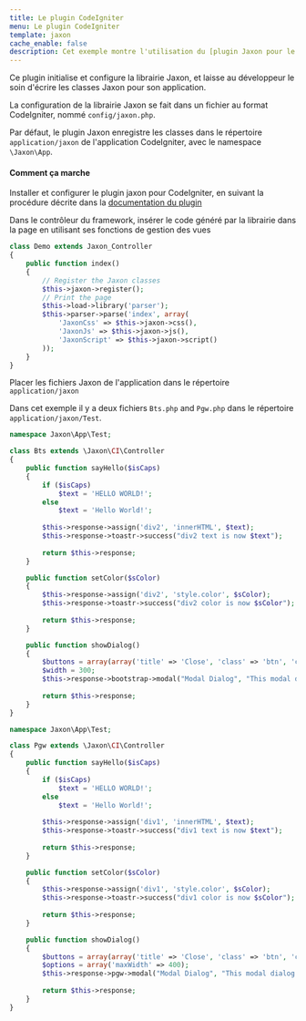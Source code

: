```yaml
---
title: Le plugin CodeIgniter
menu: Le plugin CodeIgniter
template: jaxon
cache_enable: false
description: Cet exemple montre l'utilisation du [plugin Jaxon pour le framework CodeIgniter](https://github.com/jaxon-php/jaxon-codeigniter?target=_blank).
---
```


Ce plugin initialise et configure la librairie Jaxon, et laisse au développeur le soin d'écrire les classes Jaxon pour son application.

La configuration de la librairie Jaxon se fait dans un fichier au format CodeIgniter, nommé `config/jaxon.php`.

Par défaut, le plugin Jaxon enregistre les classes dans le répertoire `application/jaxon` de l'application CodeIgniter, avec le namespace `\Jaxon\App`.

#### Comment ça marche

Installer et configurer le plugin jaxon pour CodeIgniter, en suivant la procédure décrite dans la [documentation du plugin](https://github.com/jaxon-php/jaxon-codeigniter?target=_blank)

Dans le contrôleur du framework, insérer le code généré par la librairie dans la page en utilisant ses fonctions de gestion des vues

```php
class Demo extends Jaxon_Controller
{
    public function index()
    {
        // Register the Jaxon classes
        $this->jaxon->register();
        // Print the page
        $this->load->library('parser');
        $this->parser->parse('index', array(
            'JaxonCss' => $this->jaxon->css(),
            'JaxonJs' => $this->jaxon->js(),
            'JaxonScript' => $this->jaxon->script()
        ));
    }
}
```

Placer les fichiers Jaxon de l'application dans le répertoire `application/jaxon`

Dans cet exemple il y a deux fichiers `Bts.php` and `Pgw.php` dans le répertoire `application/jaxon/Test`.

```php
namespace Jaxon\App\Test;

class Bts extends \Jaxon\CI\Controller
{
    public function sayHello($isCaps)
    {
        if ($isCaps)
            $text = 'HELLO WORLD!';
        else
            $text = 'Hello World!';
    
        $this->response->assign('div2', 'innerHTML', $text);
        $this->response->toastr->success("div2 text is now $text");
    
        return $this->response;
    }

    public function setColor($sColor)
    {
        $this->response->assign('div2', 'style.color', $sColor);
        $this->response->toastr->success("div2 color is now $sColor");
    
        return $this->response;
    }

    public function showDialog()
    {
        $buttons = array(array('title' => 'Close', 'class' => 'btn', 'click' => 'close'));
        $width = 300;
        $this->response->bootstrap->modal("Modal Dialog", "This modal dialog is powered by Twitter Bootstrap!!", $buttons, $width);
    
        return $this->response;
    }
}
```

```php
namespace Jaxon\App\Test;

class Pgw extends \Jaxon\CI\Controller
{
    public function sayHello($isCaps)
    {
        if ($isCaps)
            $text = 'HELLO WORLD!';
        else
            $text = 'Hello World!';
    
        $this->response->assign('div1', 'innerHTML', $text);
        $this->response->toastr->success("div1 text is now $text");
    
        return $this->response;
    }

    public function setColor($sColor)
    {
        $this->response->assign('div1', 'style.color', $sColor);
        $this->response->toastr->success("div1 color is now $sColor");
    
        return $this->response;
    }

    public function showDialog()
    {
        $buttons = array(array('title' => 'Close', 'class' => 'btn', 'click' => 'close'));
        $options = array('maxWidth' => 400);
        $this->response->pgw->modal("Modal Dialog", "This modal dialog is powered by PgwModal!!", $buttons, $options);
    
        return $this->response;
    }
}
```
